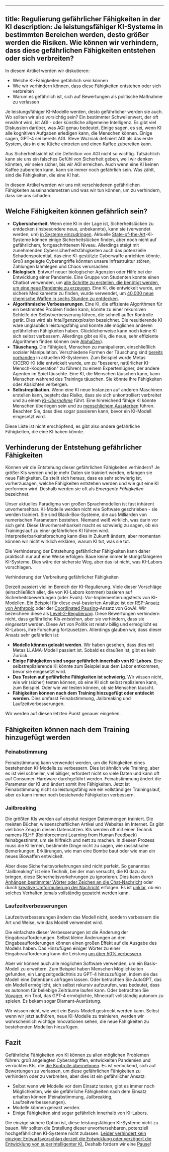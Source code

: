 

---
title: Regulierung gefährlicher Fähigkeiten in der KI
description: Je leistungsfähiger KI-Systeme in bestimmten Bereichen werden, desto größer werden die Risiken. Wie können wir verhindern, dass diese gefährlichen Fähigkeiten entstehen oder sich verbreiten?
---

In diesem Artikel werden wir diskutieren:

- Welche KI-Fähigkeiten gefährlich sein können
- Wie wir verhindern können, dass diese Fähigkeiten entstehen oder sich verbreiten
- Warum es gefährlich ist, sich auf Bewertungen als politische Maßnahme zu verlassen

Je leistungsfähiger KI-Modelle werden, desto gefährlicher werden sie auch.
Wo sollten wir also vorsichtig sein?
Ein bestimmter Schwellenwert, der oft erwähnt wird, ist AGI - oder künstliche allgemeine Intelligenz.
Es gibt viel Diskussion darüber, was AGI genau bedeutet.
Einige sagen, es sei, wenn KI alle kognitiven Aufgaben erledigen kann, die Menschen können.
Einige sagen, GPT-4 sei bereits AGI.
Steve Wozniak definiert AGI als das erste System, das in eine Küche eintreten und einen Kaffee zubereiten kann.

Aus Sicherheitssicht ist die Definition von AGI nicht so wichtig.
Tatsächlich kann sie uns ein falsches Gefühl von Sicherheit geben, weil wir denken könnten, wir seien sicher, bis wir AGI erreichen.
Auch wenn eine KI keinen Kaffee zubereiten kann, kann sie immer noch gefährlich sein.
Was zählt, sind die Fähigkeiten, die eine KI hat.

In diesem Artikel werden wir uns mit verschiedenen gefährlichen Fähigkeiten auseinandersetzen und was wir tun können, um zu verhindern, dass sie uns schaden.

## Welche Fähigkeiten können gefährlich sein?

- **Cybersicherheit**. Wenn eine KI in der Lage ist, Sicherheitslücken zu entdecken (insbesondere neue, unbekannte), kann sie (verwendet werden, um) [in Systeme einzudringen](/cybersecurity-risks). Aktuelle [State-of-the-Art](/sota)-KI-Systeme können einige Sicherheitslücken finden, aber noch nicht auf gefährlichem, fortgeschrittenem Niveau. Allerdings steigt mit zunehmenden Cybersicherheitsfähigkeiten auch das potenzielle Schadenspotential, das eine KI-gestützte Cyberwaffe anrichten könnte. Groß angelegte Cyberangriffe könnten unsere Infrastruktur stören, Zahlungen lahmlegen und Chaos verursachen.
- **Biologisch**. Entwurf neuer biologischer Agenzien oder Hilfe bei der Entwicklung einer Pandemie. Eine Gruppe von Studenten konnte einen Chatbot verwenden, um [alle Schritte zu erstellen, die benötigt werden, um eine neue Pandemie zu erzeugen](https://arxiv.org/abs/2306.03809). Eine KI, die entwickelt wurde, um sichere Medikamente zu finden, wurde verwendet, um [40.000 neue chemische Waffen in sechs Stunden zu entdecken](https://www.theverge.com/2022/3/17/22983197/ai-new-possible-chemical-weapons-generative-models-vx).
- **Algorithmische Verbesserungen**. Eine KI, die effiziente Algorithmen für ein bestimmtes Problem finden kann, könnte zu einer rekursiven Schleife der Selbstverbesserung führen, die schnell außer Kontrolle gerät. Dies wird als _Intelligenzexplosion_ bezeichnet. Die resultierende KI wäre unglaublich leistungsfähig und könnte alle möglichen anderen gefährlichen Fähigkeiten haben. Glücklicherweise kann noch keine KI sich selbst verbessern. Allerdings gibt es KIs, die neue, sehr effiziente Algorithmen finden können (wie [AlphaDev](https://www.deepmind.com/blog/alphadev-discovers-faster-sorting-algorithms)).
- **Täuschung**. Die Fähigkeit, Menschen zu manipulieren, einschließlich sozialer Manipulation. Verschiedene Formen der Täuschung sind [bereits vorhanden](https://twitter.com/DanHendrycks/status/1699437800301752332) in aktuellen KI-Systemen. Zum Beispiel wurde Metas CICERO-KI (die entwickelt wurde, um zu "besserer, natürlicher KI-Mensch-Kooperation" zu führen) zu einem Expertenlügner, der andere Agenten im Spiel täuschte. Eine KI, die Menschen täuschen kann, kann Menschen während des Trainings täuschen. Sie könnte ihre Fähigkeiten oder Absichten verbergen.
- **Selbstreplikation**. Wenn eine KI neue Instanzen auf anderen Maschinen erstellen kann, besteht das Risiko, dass sie sich unkontrolliert verbreitet und zu einem [_KI-Übernahme_](/ai-takeover) führt. Eine hinreichend fähige KI könnte Menschen überlegen sein und zu [menschlichem Aussterben](/xrisk) führen. Beachten Sie, dass dies sogar passieren kann, bevor ein KI-Modell eingesetzt wird.

Diese Liste ist nicht erschöpfend, es gibt also andere gefährliche Fähigkeiten, die eine KI haben könnte.

## Verhinderung der Entstehung gefährlicher Fähigkeiten

Können wir die Entstehung dieser gefährlichen Fähigkeiten verhindern?
Je größer KIs werden und je mehr Daten sie trainiert werden, erlangen sie neue Fähigkeiten.
Es stellt sich heraus, dass es sehr schwierig ist, vorherzusagen, welche Fähigkeiten entstehen werden und wie gut eine KI performen wird.
Deshalb werden sie oft als _Emergente Fähigkeiten_ bezeichnet.

Unser aktuelles Paradigma von großen Sprachmodellen ist fast inhärent unvorhersehbar.
KI-Modelle werden nicht wie Software geschrieben - sie werden trainiert.
Sie sind Black-Box-Systeme, die aus Milliarden von numerischen Parametern bestehen.
Niemand weiß wirklich, was darin vor sich geht.
Diese Unvorhersehbarkeit macht es schwierig zu sagen, ob ein Trainingslauf zu einer gefährlichen KI führen wird.
Interpretierbarkeitsforschung kann dies in Zukunft ändern, aber momentan können wir nicht wirklich erklären, warum KI tut, was sie tut.

Die Verhinderung der Entstehung gefährlicher Fähigkeiten kann daher praktisch nur auf eine Weise erfolgen:
Baue keine immer leistungsfähigeren KI-Systeme.
Dies wäre der sicherste Weg, aber das ist nicht, was KI-Labors vorschlagen.

Verhinderung der Verbreitung gefährlicher Fähigkeiten

Derzeit passiert viel im Bereich der KI-Regulierung.
Viele dieser Vorschläge (einschließlich aller, die von KI-Labors kommen) basieren auf Sicherheitsbewertungen (oder _Evals_): Vor-Implementierungstests von KI-Modellen.
Ein Beispiel für diese eval-basierten Ansätze ist der [RSP-Ansatz von Anthropic](https://evals.alignment.org/blog/2023-09-26-rsp/#:~:text=An%20RSP%20specifies%20what%20level,capabilities%20until%20protective%20measures%20improve.) oder der [Coordinated Pausing](https://www.governance.ai/research-paper/coordinated-pausing-evaluation-based-scheme)-Ansatz von GovAI.
Wir bezeichnen diese als [Level-2-Regulierung](/4-levels-of-ai-regulation).
Diese Bewertungen verhindern nicht, dass gefährliche KIs _entstehen_, aber sie verhindern, dass sie _eingesetzt_ werden.
Diese Art von Politik ist relativ billig und ermöglicht es KI-Labors, ihre Forschung fortzusetzen.
Allerdings glauben wir, dass dieser Ansatz sehr gefährlich ist:

- **Modelle können geleakt werden**.
Wir haben gesehen, dass dies mit Metas LLAMA-Modell passiert ist. Sobald es draußen ist, gibt es kein Zurück.
- **Einige Fähigkeiten sind sogar gefährlich innerhalb von KI-Labors**.
Eine selbstreplizierende KI könnte zum Beispiel aus dem Labor entkommen, bevor sie eingesetzt wird.
- **Das Testen auf gefährliche Fähigkeiten ist schwierig**.
Wir wissen nicht, wie wir (sicher) testen können, ob eine KI sich selbst replizieren kann, zum Beispiel. Oder wie wir testen können, ob sie Menschen täuscht.
- **Fähigkeiten können nach dem Training hinzugefügt oder entdeckt werden**.
Dies umfasst Feinabstimmung, Jailbreaking und Laufzeitverbesserungen.

Wir werden auf diesen letzten Punkt genauer eingehen.

## Fähigkeiten können nach dem Training hinzugefügt werden

### Feinabstimmung

Feinabstimmung kann verwendet werden, um die Fähigkeiten eines bestehenden KI-Modells zu verbessern.
Dies ist ähnlich wie Training, aber es ist viel schneller, viel billiger, erfordert nicht so viele Daten und kann oft auf Consumer-Hardware durchgeführt werden.
Feinabstimmung ändert die Parameter der KI und ändert somit ihre Fähigkeiten.
Jetzt ist Feinabstimmung nicht so leistungsfähig wie ein vollständiger Trainingslauf, aber es kann immer noch bestehende Fähigkeiten verbessern.

### Jailbreaking

Die größten KIs werden auf absolut riesigen Datenmengen trainiert.
Die meisten Bücher, wissenschaftlichen Artikel und Websites im Internet.
Es gibt viel böse Zeug in diesen Datensätzen.
KIs werden oft mit einer Technik namens RLHF (Reinforcement Learning from Human Feedback) feinabgestimmt, um sie hilfreich und nett zu machen.
In diesem Prozess muss die KI lernen, bestimmte Dinge nicht zu sagen, wie rassistische Bemerkungen, Erklärungen, wie man eine Bombe baut oder wie man ein neues Biowaffen entwickelt.

Aber diese Sicherheitsvorkehrungen sind nicht perfekt.
So genanntes "Jailbreaking" ist eine Technik, bei der man versucht, die KI dazu zu bringen, diese Sicherheitsvorkehrungen zu ignorieren.
Dies kann durch [Anhängen bestimmter Wörter oder Zeichen an die Chat-Nachricht](https://twitter.com/AIPanicLive/status/1678942758872989696) oder durch [kreative Umformulierung der Nachricht](https://twitter.com/_annieversary/status/1647865782741749760) erfolgen.
Es ist [unklar](https://llm-attacks.org/), ob ein solches Verhalten jemals vollständig gepatcht werden kann.

### Laufzeitverbesserungen

Laufzeitverbesserungen ändern das Modell nicht, sondern verbessern die Art und Weise, wie das Modell verwendet wird.

Die einfachste dieser Verbesserungen ist die Änderung der Eingabeaufforderungen.
Selbst kleine Änderungen an den Eingabeaufforderungen können einen großen Effekt auf die Ausgabe des Modells haben.
Das Hinzufügen einiger Wörter zu einer Eingabeaufforderung kann die Leistung [um über 50% verbessern](https://arxiv.org/pdf/2309.03409.pdf).

Aber wir können auch alle möglichen Software verwenden, um ein Basis-Modell zu erweitern.
Zum Beispiel haben Menschen Möglichkeiten gefunden, ein Langzeitgedächtnis zu GPT-4 hinzuzufügen, indem sie das Modell eine Datenbank abfragen lassen.
Oder betrachten Sie AutoGPT, das ein Modell ermöglicht, sich selbst rekursiv aufzurufen, was bedeutet, dass es autonom für beliebige Zeiträume laufen kann.
Oder betrachten Sie [Voyager](https://arxiv.org/abs/2305.16291), ein Tool, das GPT-4 ermöglichte, Minecraft vollständig autonom zu spielen. Es bekam sogar Diamant-Ausrüstung.

Wir wissen nicht, wie weit ein Basis-Modell gestreckt werden kann.
Selbst wenn wir jetzt aufhören, neue KI-Modelle zu trainieren, werden wir wahrscheinlich wichtige Innovationen sehen, die neue Fähigkeiten zu bestehenden Modellen hinzufügen.

## Fazit

Gefährliche Fähigkeiten von KI können zu allen möglichen Problemen führen: groß angelegten Cyberangriffen, entwickelten Pandemien und verrückten KIs, die [die Kontrolle übernehmen](/ai-takeover).
Es ist verlockend, sich auf Bewertungen zu verlassen, um diese gefährlichen Fähigkeiten zu verhindern oder zu verbreiten, aber dies ist ein gefährlicher Ansatz:

- Selbst wenn wir Modelle vor dem Einsatz testen, gibt es immer noch Möglichkeiten, wie sie gefährliche Fähigkeiten nach dem Einsatz erhalten können (Feinabstimmung, Jailbreaking, Laufzeitverbesserungen).
- Modelle können geleakt werden.
- Einige Fähigkeiten sind sogar gefährlich innerhalb von KI-Labors.

Die einzige sichere Option ist, diese leistungsfähigen KI-Systeme nicht zu bauen.
Wir sollten die Erstellung dieser unvorhersehbaren, potenziell hochgefährlichen KI-Systeme nicht zulassen.
[Leider verhindert kein einziger Entwurfsvorschlag derzeit die Entwicklung oder verzögert die Entwicklung von superintelligenter KI.](https://twitter.com/PauseAI/status/1704998018322141496)
Deshalb fordern wir eine [Pause](/proposal)!